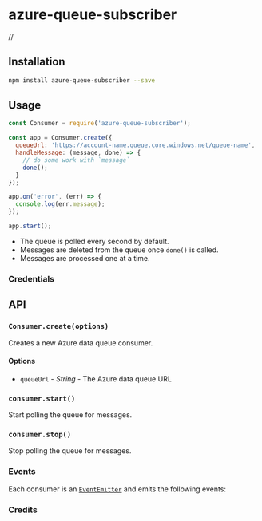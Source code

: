 # azure-queue-subscriber


//

## Installation

```bash
npm install azure-queue-subscriber --save
```

## Usage

```js
const Consumer = require('azure-queue-subscriber');

const app = Consumer.create({
  queueUrl: 'https://account-name.queue.core.windows.net/queue-name',
  handleMessage: (message, done) => {
    // do some work with `message`
    done();
  }
});

app.on('error', (err) => {
  console.log(err.message);
});

app.start();
```

* The queue is polled every second by default.
* Messages are deleted from the queue once `done()` is called.
* Messages are processed one at a time.

### Credentials





## API

### `Consumer.create(options)`

Creates a new Azure data queue consumer.

#### Options

* `queueUrl` - _String_ - The Azure data queue URL


### `consumer.start()`

Start polling the queue for messages.

### `consumer.stop()`

Stop polling the queue for messages.

### Events

Each consumer is an [`EventEmitter`](http://nodejs.org/api/events.html) and emits the following events:



### Credits

